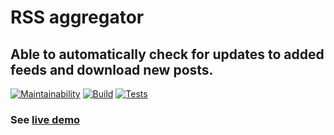 # RSS aggregator

## Able to automatically check for updates to added feeds and download new posts.

[![Maintainability](https://api.codeclimate.com/v1/badges/6cc0e398b07a71490be5/maintainability)](https://codeclimate.com/github/sergpvv/frontend-project-lvl3/maintainability)
[![Build](https://github.com/sergpvv/frontend-project-lvl3/workflows/CI/badge.svg)](https://github.com/sergpvv/frontend-project-lvl3/actions/workflows/ci.yml)
[![Tests](https://github.com/sergpvv/frontend-project-lvl3/workflows/hexlet-check/badge.svg)](https://github.com/sergpvv/frontend-project-lvl3/actions/workflows/hexlet-check.yml)

### See [live demo](https://rss-aggregator.sergpvv.vercel.app)
